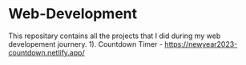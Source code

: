 # Web-Development
This repositary contains all the projects that I did during my web developement journery.
1). Countdown Timer - https://newyear2023-countdown.netlify.app/
